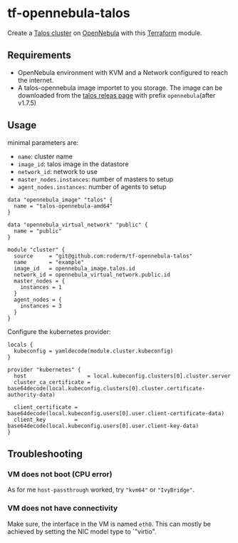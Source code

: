 # tf-opennebula-talos
Create a [Talos cluster]() on [OpenNebula]() with this [Terraform]() module.

## Requirements
* OpenNebula environment with KVM and a Network configured to reach the internet.
* A talos-opennebula image importet to you storage. The image can be downloaded from the [talos releas page](https://github.com/siderolabs/talos/releases) with prefix `opennebula`(after v1.7.5)

## Usage
minimal parameters are:
* `name`: cluster name
* `image_id`: talos image in the datastore
* `network_id`: network to use
* `master_nodes.instances`: number of masters to setup
* `agent_nodes.instances`: number of agents to setup

```hcl
data "opennebula_image" "talos" {
  name = "talos-opennebula-amd64"
}

data "opennebula_virtual_network" "public" {
  name = "public"
}

module "cluster" {
  source     = "git@github.com:roderm/tf-opennebula-talos"
  name       = "example"
  image_id   = opennebula_image.talos.id
  network_id = opennebula_virtual_network.public.id
  master_nodes = {
    instances = 1
  }
  agent_nodes = {
    instances = 3
  }
}
```
Configure the kubernetes provider:
```hcl
locals {
  kubeconfig = yamldecode(module.cluster.kubeconfig)
}

provider "kubernetes" {
  host                   = local.kubeconfig.clusters[0].cluster.server
  cluster_ca_certificate = base64decode(local.kubeconfig.clusters[0].cluster.certificate-authority-data)

  client_certificate = base64decode(local.kubeconfig.users[0].user.client-certificate-data)
  client_key         = base64decode(local.kubeconfig.users[0].user.client-key-data)
}
```

## Troubleshooting
### VM does not boot (CPU error)
As for me `host-passthrough` worked, try `"kvm64"` or `"IvyBridge"`.
### VM does not have connectivity
Make sure, the interface in the VM is named `eth0`. This can mostly be achieved by setting the NIC model type to `"virtio".